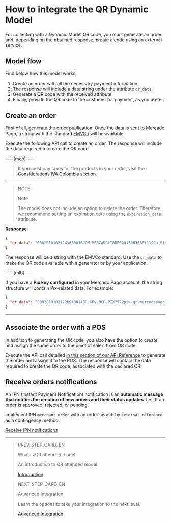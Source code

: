 # How to integrate the QR Dynamic Model

For collecting with a Dynamic Model QR code, you must generate an order and, depending on the obtained response, create a code using an external service.

## Model flow

Find below how this model works:

1. Create an order with all the necessary payment information.
2. The response will include a data string under the attribute `qr_data`.
3. Generate a QR code with the received attribute.
4. Finally, provide the QR code to the customer for payment, as you prefer.

## Create an order

First of all, generate the order publication. Once the data is sent to Mercado Pago, a string with the standard [EMVCo](https://www.emvco.com/emv-technologies/qrcodes) will be available.

Execute the following API call to create an order. The response will include the data required to create the QR code.


----[mco]----
> If you must pay taxes for the products in your order, visit the [Considerations IVA Colombia section](/developers/en/guides/additional-content/localization/iva-colombia).
------------

> NOTE
>
> Note
>
> The model does not include an option to delete the order. Therefore, we recommend setting an expiration date using the `expiration_date` attribute.

**Response**

```json
{
  "qr_data": "00020101021243650016COM.MERCADOLIBRE02013063638f1192a-5fd1-4180-a180-8bcae3556bc35204000053039865802BR5925IZABEL AAAA DE MELO6007BARUERI62070503***63040B6D"
}
```
The response will be a string with the EMVCo standard. Use the `qr_data` to make the QR code available with a generator or by your application.

----[mlb]----

If you have a **Pix key configured** in your Mercado Pago account, the string structure will contain Pix-related data.
For example:

```json
{
  "qr_data": "00020101021226940014BR.GOV.BCB.PIX2572pix-qr.mercadopago.com/instore/o/v2/fdf9ece0-6137-4e1e-a49d-94f55ec9eee25204000053039865802BR5925FELIPE AAAAAA AAAAA 6009SAO PAULO62070503***6304B61D"
}
```

------------


## Associate the order with a POS

In addition to generating the QR code, you also have the option to create and assign the same order to the point of sale’s fixed QR code.

Execute the API call detailed [in this section of our API Reference]() to generate the order and assign it to the POS. The response will contain the data required to create the QR code, associated with the declared QR.

## Receive orders notifications

An IPN (Instant Payment Notification) notification is an **automatic message that notifies the creation of new orders and their status updates**. I.e.: If an order is approved, rejected, or pending.

Implement IPN `merchant_order` with an order search by `external_reference` as a contingency method.


[Receive IPN notifications](https://www.mercadopago[FAKER][URL][DOMAIN]/developers/en/guides/notifications/ipn/introduction)

---
> PREV_STEP_CARD_EN
>
> What is QR attended model
>
> An introduction to QR attended model
>
> [Introduction](/developers/en/docs/qr-code/qr-attended-model/introduction)

> NEXT_STEP_CARD_EN
>
> Advanced Integration
>
> Learn the options to take your integration to the next level.
>
> [Advanced Integration](/developers/en/guides/qr-code/advanced-integration)